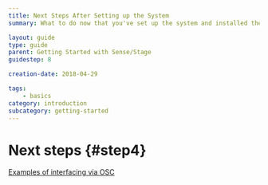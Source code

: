 ```yaml
---
title: Next Steps After Setting up the System
summary: What to do now that you've set up the system and installed the software.

layout: guide
type: guide
parent: Getting Started with Sense/Stage
guidestep: 8

creation-date: 2018-04-29

tags:
    - basics
category: introduction
subcategory: getting-started
---
```



# Next steps {#step4}

[Examples of interfacing via OSC](examples-of-interfacing-via-osc)
